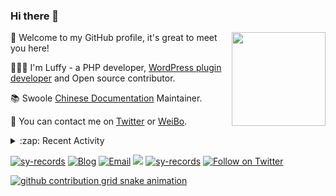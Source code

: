### Hi there 👋

<a href="https://github.com/sy-records"><img src="https://cdn.jsdelivr.net/gh/sy-records/staticfile/images/202007/huaji.gif" align="right" height="150"></a>

🎉 Welcome to my GitHub profile, it's great to meet you here!

👨🏻‍💻 I'm Luffy - a PHP developer, [WordPress plugin developer](https://profiles.wordpress.org/shenyanzhi/#content-plugins) and Open source contributor.

📚 Swoole [Chinese Documentation](https://wiki.swoole.com/) Maintainer.

💬 You can contact me on [Twitter](https://twitter.com/lufeidot) or [WeiBo](https://weibo.com/i3l4521).

<details>
<summary>:zap: Recent Activity</summary>

<!--START_SECTION:activity-->
1. 🗣 Commented on [#1801](https://github.com/docsifyjs/docsify/issues/1801) in [docsifyjs/docsify](https://github.com/docsifyjs/docsify)
2. ❗️ Closed issue [#1801](https://github.com/docsifyjs/docsify/issues/1801) in [docsifyjs/docsify](https://github.com/docsifyjs/docsify)
3. 💪 Opened PR [#1442](https://github.com/typecho/typecho/pull/1442) in [typecho/typecho](https://github.com/typecho/typecho)
4. 💪 Opened PR [#237](https://github.com/php/doc-zh/pull/237) in [php/doc-zh](https://github.com/php/doc-zh)
5. ❗️ Closed issue [#1800](https://github.com/docsifyjs/docsify/issues/1800) in [docsifyjs/docsify](https://github.com/docsifyjs/docsify)
<!--END_SECTION:activity-->

</details>

<a href="https://github.com/sy-records"><img src="https://komarev.com/ghpvc/?username=sy-records" alt="sy-records" /></a>
<a href="https://qq52o.me"><img src="https://img.shields.io/badge/Blog-qq52o.me-blue" alt="Blog" /></a>
<a href="mailto:lufei@php.net"><img src="https://img.shields.io/badge/Email-lufei@php.net-blue" alt="Email" /></a>
<a href="https://github.com/sy-records?tab=followers"><img src="https://img.shields.io/github/followers/sy-records"></a>
<a href="https://cdn.jsdelivr.net/gh/sy-records/staticfile/images/202012/wechat_white.png" title="点击查看公众号二维码"><img src="https://img.shields.io/badge/%E5%85%AC%E4%BC%97%E5%8F%B7-%E6%B2%88%E5%94%81%E5%BF%97-07C160?logo=WeChat" alt="sy-records" /></a>
<a href="https://twitter.com/intent/follow?screen_name=lufeidot"><img src="https://img.shields.io/twitter/follow/lufeidot.svg?style=social&label=Follow%20@lufeidot" alt="Follow on Twitter"></a>

[![github contribution grid snake animation](https://cdn.jsdelivr.net/gh/sy-records/sy-records@output/github-contribution-grid-snake.svg)](https://github.com/sy-records)

<!--
( ๑ˊ•̥▵•)੭₎₎ Welcome to follow me and give me a star :)
-->
